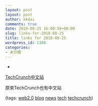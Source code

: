 ```yaml
---
layout: post
layout: post
author: kkdai
comments: true
date: 2010-08-25 16:00:58+00:00
slug: links-for-2010-08-25
title: links for 2010-08-25
wordpress_id: 1108
categories:
- 未分類
---
```


  * 
                

[TechCrunch中文站](http://www.techcrunchchina.com/)


                

原來TechCrunch也有中文站


                

(tags: [web2.0](http://delicious.com/kkdai/web2.0) [blog](http://delicious.com/kkdai/blog) [news](http://delicious.com/kkdai/news) [tech](http://delicious.com/kkdai/tech) [techcrunch](http://delicious.com/kkdai/techcrunch))


            
